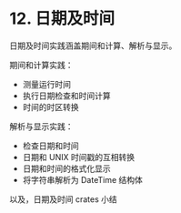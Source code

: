 # 12. 日期及时间

日期及时间实践涵盖期间和计算、解析与显示。

期间和计算实践：
- 测量运行时间
- 执行日期检查和时间计算
- 时间的时区转换

解析与显示实践：
- 检查日期和时间
- 日期和 UNIX 时间戳的互相转换
- 日期和时间的格式化显示
- 将字符串解析为 DateTime 结构体

以及，日期及时间 crates 小结
